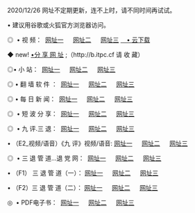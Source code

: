 <p>2020/12/26 网址不定期更新，连不上时，请不同时间再试试。
<p>• 建议用谷歌或火狐官方浏览器访问。
<p>◎  • 视 频： 
<a href="http://hfg.guitarhaven.com/" target="_blank">网址一</a> 　 
<a href="http://hrr.guitarhaven.com/" target="_blank">网址二</a> 　 
<a href="http://hrr.guitarhaven.com/b.html" target="_blank">网址三</a>
<a href="https://yadi.sk/d/d0sUeAOpal3njw" target="_blank">　• 云下载 </a></p>
<p>◆ new! <a href="http://hpa.guitarhaven.com/a.html">•分 享 网 址</a> ;（http://b.itpc.cf 请 收 藏） </p>

<p>◎•  小 站：  
<a href="http://hfg.guitarhaven.com/f.html" target="_blank">网址一</a> 　 
<a href="http://hrr.guitarhaven.com/h.html" target="_blank">网址二</a> 　 
<a href="http://hrr.guitarhaven.com/k/" target="_blank">网址三</a></p><p>

<p>◎  • 翻 墙 软 件 ：  
<a href="http://hfg.guitarhaven.com/ff/" target="_blank">网址一</a> 　 
<a href="http://hrr.guitarhaven.com/s/read/a1_nd.html" target="_blank">网址二</a> 　 
<a href="http://hrr.guitarhaven.com/ff/index.html" target="_blank">网址三</a></p>
<p>◎  • 每 日 新 闻：  
<a href="http://hfg.guitarhaven.com/day/" target="_blank">网址一</a> 　 
<a href="http://hrr.guitarhaven.com/day/" target="_blank">网址二</a> 　 
<a href="http://hrr.guitarhaven.com/day/index.html" target="_blank">网址三</a></p>
<p>◎   • 短 波 分 享：  
<a href="http://hfg.guitarhaven.com/h/" target="_blank">网址一</a> 　 
<a href="http://hrr.guitarhaven.com/h/" target="_blank">网址二</a> 　 
<a href="http://hrr.guitarhaven.com/h/index.html" target="_blank">网址三</a></p>
<p>◎   • 九 评.三 退：  
<a href="http://hfg.guitarhaven.com/t/" target="_blank">网址一</a> 　 
<a href="http://hrr.guitarhaven.com/v2/index.html" target="_blank">网址二</a> 　 
<a href="http://hrr.guitarhaven.com/tt/index.html" target="_blank">网址三</a> 　</p>
<p>  • （E2_视频/语音）《九 评》视频/语音: 
<a href="http://hrr.guitarhaven.com/7738.html" target="_blank">网址一</a> 　 
<a href="http://hrr.guitarhaven.com/7614.html" target="_blank">网址二</a> 　 
<a href="http://hrr.guitarhaven.com/7633.html" target="_blank">网址三</a></p>
<p>◎   • 三 退 管 道...退 党 网：  
<a href="http://hfg.guitarhaven.com/go/td1.html" target="_blank">网址一</a> 　 
<a href="http://hrr.guitarhaven.com/go/td2.html" target="_blank">网址二</a> 　 
<a href="http://hrr.guitarhaven.com/go/td3.html" target="_blank">网址三</a></p>
<p>  • （F1） 三 退 管 道（一）： 
<a href="http://hfg.guitarhaven.com/dd/" target="_blank">网址一</a> 　 
<a href="http://hrr.guitarhaven.com/s/read/a1_tdx.html" target="_blank">网址二</a> 　 
<a href="http://hrr.guitarhaven.com/dd/" target="_blank">网址三</a></p>
<p>  • （F2）三 退 管 道（二）： 
<a href="http://hrr.guitarhaven.com/d/" target="_blank">网址一</a> 　 
<a href="http://hfg.guitarhaven.com/d/index.html" target="_blank">网址二</a> 　 
<a href="http://hrr.guitarhaven.com/d/" target="_blank">网址三</a></p>
<p>◎   • PDF电子书：  
<a href="http://hfg.guitarhaven.com/p/" target="_blank">网址一</a> 　 
<a href="http://hrr.guitarhaven.com/p/index.html" target="_blank">网址二</a> 　 
<a href="http://hrr.guitarhaven.com/p/" target="_blank">网址三</a></p>

